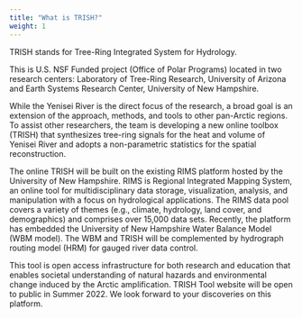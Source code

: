 ```yaml
---
title: "What is TRISH?"
weight: 1
---
```


TRISH stands for Tree-Ring Integrated System for Hydrology.

This is U.S. NSF Funded project (Office of Polar Programs)
located in two research centers: Laboratory of Tree-Ring
Research, University of Arizona and Earth Systems Research
Center, University of New Hampshire. 

While the Yenisei River is the direct focus of the research, a
broad goal is an extension of the approach, methods, and tools
to other pan-Arctic regions. To assist other researchers, the
team is developing a new online toolbox (TRISH) that synthesizes
tree-ring signals for the heat and volume of Yenisei River and
adopts a non-parametric statistics for the spatial
reconstruction.

The online TRISH will be built on the existing RIMS platform
hosted by the University of New Hampshire. RIMS is Regional
Integrated Mapping System, an online tool for multidisciplinary
data storage, visualization, analysis, and manipulation with a
focus on hydrological applications. The RIMS data pool covers a
variety of themes (e.g., climate, hydrology, land cover, and
demographics) and comprises over 15,000 data sets. Recently, the
platform has embedded the University of New Hampshire Water
Balance Model (WBM model). The WBM and TRISH will be
complemented by hydrograph routing model (HRM) for gauged river
data control.

This tool is open access infrastructure for both research and
education that enables societal understanding of natural hazards
and environmental change induced by the Arctic amplification.
TRISH Tool website will be open to public in Summer 2022. We
look forward to your discoveries on this platform.
